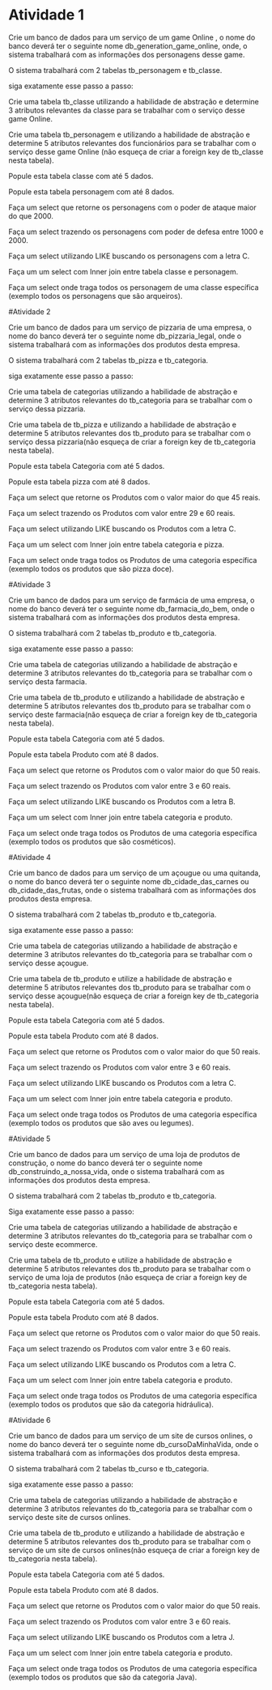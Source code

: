 # Atividade 1

Crie um banco de dados para um serviço de um game Online , o nome do banco deverá ter
o seguinte nome db_generation_game_online, onde, o sistema trabalhará com as
informações dos personagens desse game.

O sistema trabalhará com 2 tabelas tb_personagem e tb_classe.

siga exatamente esse passo a passo:

Crie uma tabela tb_classe utilizando a habilidade de abstração e determine 3 atributos
relevantes da classe para se trabalhar com o serviço desse game Online.

Crie uma tabela tb_personagem e utilizando a habilidade de abstração e determine 5
atributos relevantes dos funcionários para se trabalhar com o serviço desse game Online
(não esqueça de criar a foreign key de tb_classe nesta tabela).

Popule esta tabela classe com até 5 dados.

Popule esta tabela personagem com até 8 dados.

Faça um select que retorne os personagens com o poder de ataque maior do que 2000.

Faça um select trazendo os personagens com poder de defesa entre 1000 e 2000.

Faça um select utilizando LIKE buscando os personagens com a letra C.

Faça um um select com Inner join entre tabela classe e personagem.

Faça um select onde traga todos os personagem de uma classe específica (exemplo todos
os personagens que são arqueiros).



#Atividade 2

Crie um banco de dados para um serviço de pizzaria de uma empresa, o nome do banco
deverá ter o seguinte nome db_pizzaria_legal, onde o sistema trabalhará com as
informações dos produtos desta empresa.

O sistema trabalhará com 2 tabelas tb_pizza e tb_categoria.

siga exatamente esse passo a passo:

Crie uma tabela de categorias utilizando a habilidade de abstração e determine 3 atributos
relevantes do tb_categoria para se trabalhar com o serviço dessa pizzaria.

Crie uma tabela de tb_pizza e utilizando a habilidade de abstração e determine 5 atributos
relevantes dos tb_produto para se trabalhar com o serviço dessa pizzaria(não esqueça de
criar a foreign key de tb_categoria nesta tabela).

Popule esta tabela Categoria com até 5 dados.

Popule esta tabela pizza com até 8 dados.

Faça um select que retorne os Produtos com o valor maior do que 45 reais.

Faça um select trazendo os Produtos com valor entre 29 e 60 reais.

Faça um select utilizando LIKE buscando os Produtos com a letra C.

Faça um um select com Inner join entre tabela categoria e pizza.

Faça um select onde traga todos os Produtos de uma categoria específica (exemplo todos
os produtos que são pizza doce).


#Atividade 3

Crie um banco de dados para um serviço de farmácia de uma empresa, o nome do banco
deverá ter o seguinte nome db_farmacia_do_bem, onde o sistema trabalhará com as
informações dos produtos desta empresa.

O sistema trabalhará com 2 tabelas tb_produto e tb_categoria.

siga exatamente esse passo a passo:

Crie uma tabela de categorias utilizando a habilidade de abstração e determine 3 atributos
relevantes do tb_categoria para se trabalhar com o serviço desta farmacia.

Crie uma tabela de tb_produto e utilizando a habilidade de abstração e determine 5
atributos relevantes dos tb_produto para se trabalhar com o serviço deste farmacia(não
esqueça de criar a foreign key de tb_categoria nesta tabela).

Popule esta tabela Categoria com até 5 dados.

Popule esta tabela Produto com até 8 dados.

Faça um select que retorne os Produtos com o valor maior do que 50 reais.

Faça um select trazendo os Produtos com valor entre 3 e 60 reais.

Faça um select utilizando LIKE buscando os Produtos com a letra B.

Faça um um select com Inner join entre tabela categoria e produto.

Faça um select onde traga todos os Produtos de uma categoria específica (exemplo todos
os produtos que são cosméticos).


#Atividade 4

Crie um banco de dados para um serviço de um açougue ou uma quitanda, o nome do
banco deverá ter o seguinte nome db_cidade_das_carnes ou db_cidade_das_frutas, onde o
sistema trabalhará com as informações dos produtos desta empresa.

O sistema trabalhará com 2 tabelas tb_produto e tb_categoria.

siga exatamente esse passo a passo:

Crie uma tabela de categorias utilizando a habilidade de abstração e determine 3 atributos
relevantes do tb_categoria para se trabalhar com o serviço desse açougue.

Crie uma tabela de tb_produto e utilize a habilidade de abstração e determine 5 atributos
relevantes dos tb_produto para se trabalhar com o serviço desse açougue(não esqueça de
criar a foreign key de tb_categoria nesta tabela).

Popule esta tabela Categoria com até 5 dados.

Popule esta tabela Produto com até 8 dados.

Faça um select que retorne os Produtos com o valor maior do que 50 reais.

Faça um select trazendo os Produtos com valor entre 3 e 60 reais.

Faça um select utilizando LIKE buscando os Produtos com a letra C.

Faça um um select com Inner join entre tabela categoria e produto.

Faça um select onde traga todos os Produtos de uma categoria específica (exemplo todos
os produtos que são aves ou legumes).


#Atividade 5

Crie um banco de dados para um serviço de uma loja de produtos de construção, o nome
do banco deverá ter o seguinte nome db_construindo_a_nossa_vida, onde o sistema
trabalhará com as informações dos produtos desta empresa.

O sistema trabalhará com 2 tabelas tb_produto e tb_categoria.

Siga exatamente esse passo a passo:

Crie uma tabela de categorias utilizando a habilidade de abstração e determine 3 atributos
relevantes do tb_categoria para se trabalhar com o serviço deste ecommerce.

Crie uma tabela de tb_produto e utilize a habilidade de abstração e determine 5 atributos
relevantes dos tb_produto para se trabalhar com o serviço de uma loja de produtos (não
esqueça de criar a foreign key de tb_categoria nesta tabela).

Popule esta tabela Categoria com até 5 dados.

Popule esta tabela Produto com até 8 dados.

Faça um select que retorne os Produtos com o valor maior do que 50 reais.

Faça um select trazendo os Produtos com valor entre 3 e 60 reais.

Faça um select utilizando LIKE buscando os Produtos com a letra C.

Faça um um select com Inner join entre tabela categoria e produto.

Faça um select onde traga todos os Produtos de uma categoria específica (exemplo todos
os produtos que são da categoria hidráulica).


#Atividade 6

Crie um banco de dados para um serviço de um site de cursos onlines, o nome do banco
deverá ter o seguinte nome db_cursoDaMinhaVida, onde o sistema trabalhará com as
informações dos produtos desta empresa.

O sistema trabalhará com 2 tabelas tb_curso e tb_categoria.

siga exatamente esse passo a passo:

Crie uma tabela de categorias utilizando a habilidade de abstração e determine 3 atributos
relevantes do tb_categoria para se trabalhar com o serviço deste site de cursos onlines.

Crie uma tabela de tb_produto e utilizando a habilidade de abstração e determine 5
atributos relevantes dos tb_produto para se trabalhar com o serviço de um site de cursos
onlines(não esqueça de criar a foreign key de tb_categoria nesta tabela).

Popule esta tabela Categoria com até 5 dados.

Popule esta tabela Produto com até 8 dados.

Faça um select que retorne os Produtos com o valor maior do que 50 reais.

Faça um select trazendo os Produtos com valor entre 3 e 60 reais.

Faça um select utilizando LIKE buscando os Produtos com a letra J.

Faça um um select com Inner join entre tabela categoria e produto.

Faça um select onde traga todos os Produtos de uma categoria específica (exemplo todos
os produtos que são da categoria Java).
